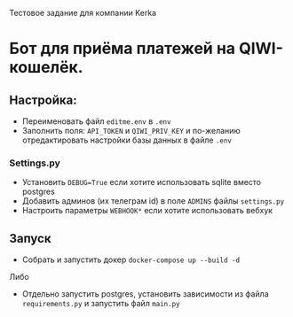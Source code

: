 Тестовое задание для компании Kerka

# Бот для приёма платежей на QIWI-кошелёк.

## Настройка:
* Переименовать файл `editme.env` в `.env`
* Заполнить поля: `API_TOKEN` и `QIWI_PRIV_KEY` и по-желанию отредактировать настройки базы данных в файле `.env`
### Settings.py
* Установить `DEBUG=True` если хотите использовать sqlite вместо postgres
* Добавить админов (их телеграм id) в поле `ADMINS` файлы `settings.py`
* Настроить параметры `WEBHOOK*` если хотите использовать вебхук

## Запуск
* Собрать и запустить докер `docker-compose up --build -d`

Либо
* Отдельно запустить postgres, установить зависимости из файла `requirements.py` и запустить файл `main.py`
